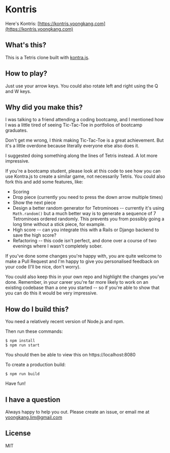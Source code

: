 # Kontris

Here's Kontris: [https://kontris.yoongkang.com](https://kontris.yoongkang.com)

## What's this?

This is a Tetris clone built with [kontra.js](https://straker.github.io/kontra/).

## How to play?

Just use your arrow keys. You could also rotate left and right using the Q and W keys.

## Why did you make this?

I was talking to a friend attending a coding bootcamp, and I mentioned how I was a little tired of seeing Tic-Tac-Toe in portfolios of bootcamp graduates.

Don't get me wrong, I think making Tic-Tac-Toe is a great achievement. But it's a little overdone because literally everyone else also does it.

I suggested doing something along the lines of Tetris instead. A lot more impressive.

If you're a bootcamp student, please look at this code to see how you can use Kontra.js to create a similar game, not necessarily Tetris. You could also fork this and add some features, like:

* Scoring
* Drop piece (currently you need to press the down arrow multiple times)
* Show the next piece
* Design a better random generator for Tetrominoes -- currently it's using `Math.random()` but a much better way is to generate a sequence of 7 Tetrominoes ordered randomly. This prevents you from possibly going a long time without a stick piece, for example.
* High score -- can you integrate this with a Rails or Django backend to save the high score?
* Refactoring -- this code isn't perfect, and done over a course of two evenings where I wasn't completely sober.

If you've done some changes you're happy with, you are quite welcome to make a Pull Request and I'm happy to give you personalised feedback on your code (I'll be nice, don't worry).

You could also keep this in your own repo and highlight the changes you've done. Remember, in your career you're far more likely to work on an existing codebase than a one you started -- so if you're able to show that you can do this it would be very impressive.

## How do I build this?

You need a relatively recent version of Node.js and npm.

Then run these commands:

```
$ npm install
$ npm run start
```

You should then be able to view this on https://localhost:8080

To create a production build:

```
$ npm run build
```

Have fun!

## I have a question

Always happy to help you out. Please create an issue, or email me at yoongkang.lim@gmail.com

## License

MIT